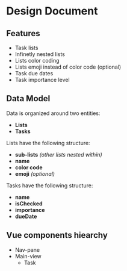 # Design Document

## Features

- Task lists
- Infinetly nested lists
- Lists color coding
- Lists emoji instead of color code (optional)
- Task due dates
- Task importance level

## Data Model

Data is organized around two entities:

- **Lists**
- **Tasks**

Lists have the following structure:

- **sub-lists** _(other lists nested within)_
- **name**
- **color code**
- **emoji** _(optional)_

Tasks have the following structure:

- **name**
- **isChecked**
- **importance**
- **dueDate**

## Vue components hiearchy

- Nav-pane
- Main-view
  - Task

